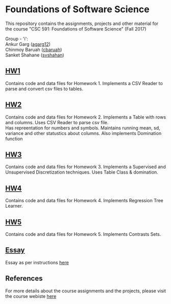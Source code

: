 # Foundations of Software Science

This repository contains the assignments, projects and other material for the course "CSC 591: Foundations of Software Science" (Fall 2017)<br />

Group - 'i': <br />
Ankur Garg ([agarg12](https://github.com/iankurgarg))<br/>
Chinmoy Baruah ([cbaruah](https://github.com/cbaruah))<br />
Sanket Shahane ([svshahan](https://github.com/shahanesanket))

## [HW1](./HW1)
Contains code and data files for Homework 1. Implements a CSV Reader to parse and convert csv files to tables.

## [HW2](./HW2)
Contains code and data files for Homework 2. Implements a Table with rows and columns. Uses CSV Reader to parse csv file. <br />
Has repreentation for numbers and symbols. Maintains running mean, sd, variance and other statustics about columns. Also implements Domination function <br />

## [HW3](./HW3)
Contains code and data files for Homework 3. Implements a Supervised and Unsupervised Discretization techniques. Uses Table Class & domination.

## [HW4](./HW4)
Contains code and data files for Homework 4. Implements Regression Tree Learner.

## [HW5](./HW5)
Contains code and data files for Homework 5. Implements Contrasts Sets.

## [Essay](./Essay)
Essay as per instructions [here](https://txt.github.io/fss17/essay)

## References
For more details about the course assignments and the projects, please visit the course webiste [here](https://txt.github.io/fss17/index)
